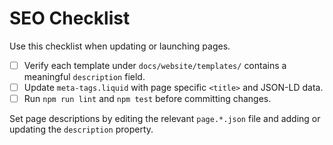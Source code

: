 # SEO Checklist

Use this checklist when updating or launching pages.

- [ ] Verify each template under `docs/website/templates/` contains a meaningful `description` field.
- [ ] Update `meta-tags.liquid` with page specific `<title>` and JSON-LD data.
- [ ] Run `npm run lint` and `npm test` before committing changes.

Set page descriptions by editing the relevant `page.*.json` file and adding or updating the `description` property.
